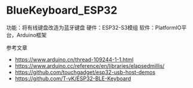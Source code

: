 # BlueKeyboard_ESP32

功能：将有线键盘改造为蓝牙键盘
硬件：ESP32-S3模组
软件：PlatformIO平台，Arduino框架

参考文章
- https://www.arduino.cn/thread-109244-1-1.html
- https://www.arduino.cc/reference/en/libraries/elapsedmillis/
- https://github.com/touchgadget/esp32-usb-host-demos
- https://github.com/T-vK/ESP32-BLE-Keyboard
